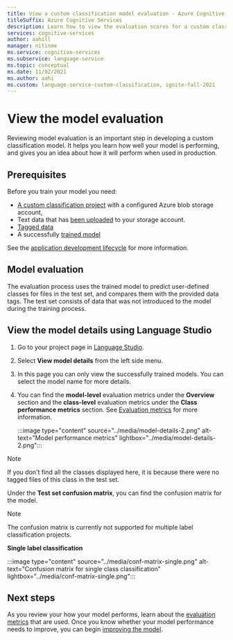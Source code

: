 ```yaml
---
title: View a custom classification model evaluation - Azure Cognitive Services
titleSuffix: Azure Cognitive Services
description: Learn how to view the evaluation scores for a custom classification model
services: cognitive-services
author: aahill
manager: nitinme
ms.service: cognitive-services
ms.subservice: language-service
ms.topic: conceptual
ms.date: 11/02/2021
ms.author: aahi
ms.custom: language-service-custom-classification, ignite-fall-2021
---
```


# View the model evaluation

Reviewing model evaluation is an important step in developing a custom classification model. It helps you learn how well your model is performing, and gives you an idea about how it will perform when used in production. 


## Prerequisites

Before you train your model you need:
* [A custom classification project](create-project.md) with a configured Azure blob storage account, 
* Text data that has [been uploaded](create-project.md#prepare-training-data) to your storage account.
* [Tagged data](tag-data.md)
* A successfully [trained model](train-model.md)

See the [application development lifecycle](../overview.md#project-development-lifecycle) for more information.

## Model evaluation

The evaluation process uses the trained model to predict user-defined classes for files in the test set, and compares them with the provided data tags. The test set consists of data that was not introduced to the model during the training process. 

## View the model details using Language Studio

1. Go to your project page in [Language Studio](https://aka.ms/languageStudio).

2. Select **View model details** from the left side menu.

3. In this page you can only view the successfully trained models. You can select the model name for more details.

4. You can find the **model-level** evaluation metrics under the **Overview** section and the **class-level** evaluation metrics  under the **Class performance metrics** section. See [Evaluation metrics](../concepts/evaluation.md#model-level-and-class-level-evaluation-metrics) for more information.

    :::image type="content" source="../media/model-details-2.png" alt-text="Model performance metrics" lightbox="../media/model-details-2.png":::

> [!NOTE]
> If you don't find all the classes displayed here, it is because there were no tagged files of this class in the test set.

Under the **Test set confusion matrix**, you can find the confusion matrix for the model.

> [!NOTE]
> The confusion matrix is currently not supported for multiple label classification projects.

**Single label classification**

:::image type="content" source="../media/conf-matrix-single.png" alt-text="Confusion matrix for single class classification" lightbox="../media/conf-matrix-single.png":::

<!-- **Multiple Label Classification**

:::image type="content" source="../media/conf-matrix-multi.png" alt-text="Confusion matrix for multiple class classification" lightbox="../media/conf-matrix-multi.png"::: -->

## Next steps

As you review your how your model performs, learn about the [evaluation metrics](../concepts/evaluation.md) that are used. Once you know whether your model performance needs to improve, you can begin [improving the model](improve-model.md).
